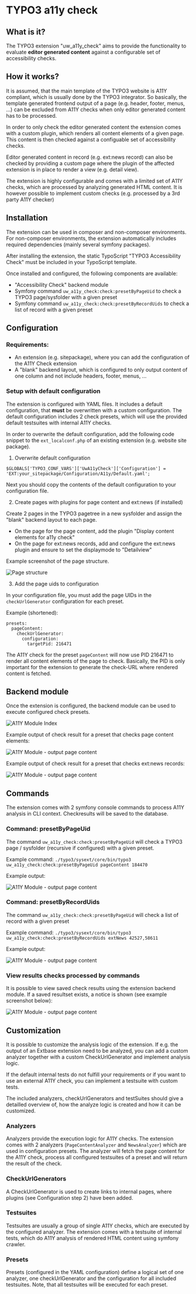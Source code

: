 # TYPO3 a11y check

## What is it?
The TYPO3 extension "uw_a11y_check" aims to provide the functionality to evaluate **editor generated content**
against a configurable set of accessibility checks.  

## How it works?
It is assumed, that the main template of the TYPO3 website is A11Y compliant, which is usually done by the 
TYPO3 integrator. So basically, the template generated frontend output of a page (e.g. header, 
footer, menus, ...) can be excluded from A11Y checks when only editor generated content has to be processed.

In order to only check the editor generated content the extension comes with a custom plugin, which renders
all content elements of a given page. This content is then checked against a configuable set of 
accessibility checks.

Editor generated content in record (e.g. ext:news record) can also be checked by providing a custom page
where the plugin of the affected extension is in place to render a view (e.g. detail view).

The extension is highly configurable and comes with a limited set of A11Y checks, which are processed
by analyzing generated HTML content. It is however possible to implement custom checks (e.g. processed
by a 3rd party A11Y checker)   

## Installation

The extension can be used in composer and non-composer environments. For non-composer environments, the extension
automatically includes required dependencies (mainly several symfony packages).

After installing the extension, the static TypoScript "TYPO3 Accessibility Check" must be included in your
TypoScript template.

Once installed and configured, the following components are available:

* "Accessibility Check" backend module
* Symfony command `uw_a11y_check:check:presetByPageUid` to check a TYPO3 page/sysfolder with a given preset
* Symfony command `uw_a11y_check:check:presetByRecordUids` to check a list of record with a given preset

## Configuration

### Requirements:

* An extension (e.g. sitepackage), where you can add the configuration of the A11Y Check extension
* A "blank" backend layout, which is configured to only output content of one column and not include headers, 
  footer, menus, ...

### Setup with default configuration

The extension is configured with YAML files. It includes a default configuration, that **must** be overwritten
with a custom configuration. The default configuration includes 2 check presets, which will use the provided
default testsuites with internal A11Y checks.

In order to overwrite the default configuration, add the following code snippet  to the `ext_localconf.php` of 
an existing extension (e.g. website site package).

1. Overwrite default configuration

```
$GLOBALS['TYPO3_CONF_VARS']['UwA11yCheck']['Configuration'] = 'EXT:your_sitepackage/Configuration/A11y/Default.yaml';
```
 
Next you should copy the contents of the default configuration to your configuration file.

2. Create pages with plugins for page content and ext:news (if installed)

Create 2 pages in the TYPO3 pagetree in a new sysfolder and assign the "blank" backend layout to each page.
- On the page for the page content, add the plugin "Display content elements for a11y check"
- On the page for ext:news records, add and configure the ext:news plugin and ensure to set the displaymode 
  to "Detailview" 

Example screenshot of the page structure.

![Page structure](Documentation/Images/a11y-config-pages.png)

3. Add the page uids to configuration

In your configuration file, you must add the page UIDs in the `checkUrlGenerator` configuration for each preset.

Example (shortened):

```
presets:
  pageContent:
    checkUrlGenerator:
      configuration:
        targetPid: 216471
```

The A11Y check for the preset `pageContent` will now use PID 216471 to render all content elements of the page
to check. Basically, the PID is only important for the extension to generate the check-URL where rendered
content is fetched.

## Backend module 

Once the extension is configured, the backend module can be used to execute configured check presets.

![A11Y Module Index](Documentation/Images/a11y-module-index.png)

Example output of check result for a preset that checks page content elements:

![A11Y Module - output page content](Documentation/Images/a11y-module-result-content.png)

Example output of check result for a preset that checks ext:news records:

![A11Y Module - output page content](Documentation/Images/a11y-module-result-news.png)

## Commands

The extension comes with 2 symfony console commands to process A11Y analysis in CLI context. Checkresults
will be saved to the database.

### Command: presetByPageUid

The command `uw_a11y_check:check:presetByPageUid` will check a TYPO3 page / sysfolder (recursive if configured)
with a given preset.

Example command: `./typo3/sysext/core/bin/typo3 uw_a11y_check:check:presetByPageUid pageContent 184470`

Example output:

![A11Y Module - output page content](Documentation/Images/a11y-command-output-content.png)

### Command: presetByRecordUids

The command `uw_a11y_check:check:presetByPageUid` will check a list of record with a given preset

Example command: `./typo3/sysext/core/bin/typo3 uw_a11y_check:check:presetByRecordUids extNews 42527,58611`

Example output:

![A11Y Module - output page content](Documentation/Images/a11y-command-output-news.png)


### View results checks processed by commands

It is possible to view saved check results using the extension backend module. If a saved resultset exists,
a notice is shown (see example screenshot below):

![A11Y Module - output page content](Documentation/Images/a11y-module-result-saved.png)

## Customization

It is possible to customize the analysis logic of the extension. If e.g. the output of an Extbase extension 
need to be analyzed, you can add a custom analyzer together with a custom CheckUrlGenerator and implement
analysis logic.

If the default internal tests do not fulfill your requirements or if you want to use an external A11Y check,
you can implement a testsuite with custom tests. 

The included analyzers, checkUrlGenerators and testSuites should give a detailled overview of, how the analyze 
logic is created and how it can be customized.

### Analyzers

Analyzers provide the execution logic for A11Y checks. The extension comes with 2 analyzers (`PageContentAnalyzer` and
`NewsAnalyzer`) which are used in configuration presets. The analyzer will fetch the page content for the A11Y check,
process all configured testsuites of a preset and will return the result of the check.

### CheckUrlGenerators

A CheckUrlGenerator is used to create links to internal pages, where plugins (see Configuration step 2) have been
added.

### Testsuites

Testsuites are usually a group of single A11Y checks, which are executed by the configured analyzer. The extension
comes with a testsuite of internal tests, which do A11Y analysis of rendered HTML content using symfony crawler. 

### Presets

Presets (configured in the YAML configuration) define a logical set of one analyzer, one checkUrlGenerator and the
configuration for all included testsuites. Note, that all testsuites will be executed for each preset. 